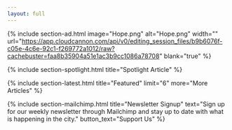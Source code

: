 ```yaml
---
layout: full
---
```

{% include section-ad.html image="Hope.png" alt="Hope.png" width="" url="https://app.cloudcannon.com/api/v0/editing_session_files/b9b6076f-c05e-4c6e-92c1-f269772a1012/raw?cachebuster=faa8b35904a51e1ac3b9cc1086a78708" blank="true" %}

{% include section-spotlight.html title="Spotlight Article" %}

{% include section-latest.html title="Featured" limit="6" more="More Articles" %}

{% include section-mailchimp.html title="Newsletter Signup" text="Sign up for our weekly newsletter through Mailchimp and stay up to date with what is happening in the city." button_text="Support Us" %}